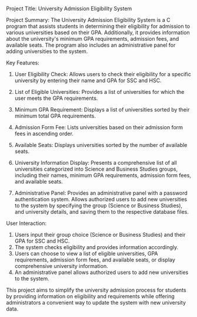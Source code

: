 Project Title: University Admission Eligibility System

Project Summary:
The University Admission Eligibility System is a C program that assists students in determining their eligibility for admission to various universities based on their GPA. Additionally, it provides information about the university's minimum GPA requirements, admission fees, and available seats. The program also includes an administrative panel for adding universities to the system.

Key Features:
1. User Eligibility Check:
   Allows users to check their eligibility for a specific university by entering their name and GPA for SSC and HSC.

2. List of Eligible Universities:
   Provides a list of universities for which the user meets the GPA requirements.

3. Minimum GPA Requirement:
   Displays a list of universities sorted by their minimum total GPA requirements.

4. Admission Form Fee:
   Lists universities based on their admission form fees in ascending order.

5. Available Seats:
   Displays universities sorted by the number of available seats.

6. University Information Display:
   Presents a comprehensive list of all universities categorized into Science and Business Studies groups, including their names, minimum GPA requirements, admission form fees, and available seats.

7. Administrative Panel:
   Provides an administrative panel with a password authentication system.
   Allows authorized users to add new universities to the system by specifying the group (Science or Business Studies), and university details, and saving them to the respective database files.


User Interaction:
1. Users input their group choice (Science or Business Studies) and their GPA for SSC and HSC.
2. The system checks eligibility and provides information accordingly.
3. Users can choose to view a list of eligible universities, GPA requirements, admission form fees, and available seats, or display comprehensive university information.
4. An administrative panel allows authorized users to add new universities to the system.

This project aims to simplify the university admission process for students by providing information on eligibility and requirements while offering administrators a convenient way to update the system with new university data.

